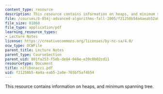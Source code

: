 ```yaml
---
content_type: resource
description: This resource contains information on heaps, and minimum spanning tree.
file: /courses/6-854j-advanced-algorithms-fall-2005/f21250b54a4aeab52a0e765bf5af4b54_n1fibonacci.pdf
file_size: 81860
file_type: application/pdf
learning_resource_types:
- Lecture Notes
license: https://creativecommons.org/licenses/by-nc-sa/4.0/
ocw_type: OCWFile
parent_title: Lecture Notes
parent_type: CourseSection
parent_uid: 801fa253-f5eb-de84-048e-e39c0b02cd11
resourcetype: Document
title: n1fibonacci.pdf
uid: f21250b5-4a4a-eab5-2a0e-765bf5af4b54
---
```

This resource contains information on heaps, and minimum spanning tree.
